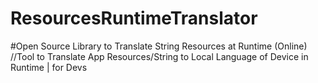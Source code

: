 # ResourcesRuntimeTranslator

#Open Source Library to Translate String Resources at Runtime (Online) 
//Tool to Translate App Resources/String to Local Language of Device in Runtime | for Devs 

